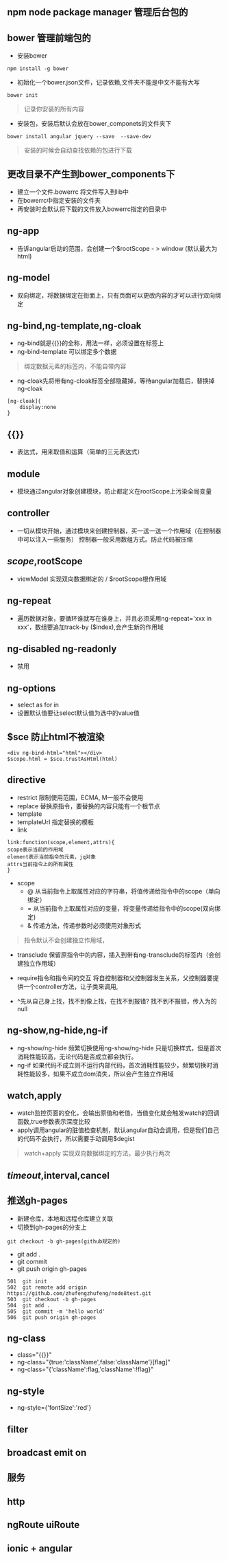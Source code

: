 ﻿## npm node package manager 管理后台包的
## bower 管理前端包的
- 安装bower 
```
npm install -g bower
```  

- 初始化一个bower.json文件，记录依赖,文件夹不能是中文不能有大写
```
bower init
```  

> 记录你安装的所有内容

- 安装包，安装后默认会放在bower_componets的文件夹下
```
bower install angular jquery --save  --save-dev
```

> 安装的时候会自动查找依赖的包进行下载

## 更改目录不产生到bower_components下
- 建立一个文件.bowerrc 将文件写入到lib中
- 在bowerrc中指定安装的文件夹
- 再安装时会默认将下载的文件放入bowerrc指定的目录中

## ng-app  

- 告诉angular启动的范围，会创建一个$rootScope - > window (默认最大为html)  

## ng-model  

- 双向绑定，将数据绑定在街面上，只有页面可以更改内容的才可以进行双向绑定  

## ng-bind,ng-template,ng-cloak
- ng-bind就是{{}}的全称，用法一样，必须设置在标签上
- ng-bind-template 可以绑定多个数据

> 绑定数据元素的标签内，不能自带内容

- ng-cloak先将带有ng-cloak标签全部隐藏掉，等待angular加载后，替换掉ng-cloak   

```
[ng-cloak]{
    display:none
}
```  

## {{}}  

- 表达式，用来取值和运算（简单的三元表达式）  

## module
- 模块通过angular对象创建模块，防止都定义在rootScope上污染全局变量  

## controller  

- 一切从模块开始，通过模块来创建控制器，买一送一送一个作用域（在控制器中可以注入一些服务） 控制器一般采用数组方式。防止代码被压缩  

## $scope,$rootScope  

- viewModel 实现双向数据绑定的 / $rootScope根作用域  

## ng-repeat  

- 遍历数据对象，要循环谁就写在谁身上，并且必须采用ng-repeat='xxx in xxx'，数组要追加track-by ($index),会产生新的作用域  

## ng-disabled ng-readonly  

- 禁用  
 
## ng-options  
- select as for in
- 设置默认值要让select默认值为选中的value值  

## $sce 防止html不被渲染  

```
<div ng-bind-html="html"></div>
$scope.html = $sce.trustAsHtml(html)
```  

## directive
- restrict
限制使用范围，ECMA, M一般不会使用
- replace
替换原指令，要替换的内容只能有一个根节点
- template
- templateUrl
指定替换的模板
- link
```
link:function(scope,element,attrs){
scope表示当前的作用域
element表示当前指令的元素，jq对象
attrs当前指令上的所有属性
}
```
- scope
    - @ 从当前指令上取属性对应的字符串，将值传递给指令中的scope（单向绑定）
    - = 从当前指令上取属性对应的变量，将变量传递给指令中的scope(双向绑定)
    - & 传递方法，传递参数时必须使用对象形式

> 指令默认不会创建独立作用域，

- transclude
保留原指令中的内容，插入到带有ng-transclude的标签内（会创建独立作用域）


- require指令和指令间的交互
将自控制器和父控制器发生关系，父控制器要提供一个controller方法，让子类来调用,
- ^先从自己身上找，找不到像上找，在找不到报错? 找不到不报错，传入为的null

## ng-show,ng-hide,ng-if
- ng-show/ng-hide
频繁切换使用ng-show/ng-hide 只是切换样式，但是首次消耗性能较高，无论代码是否成立都会执行。
- ng-if
如果代码不成立则不运行内部代码，首次消耗性能较少，频繁切换时消耗性能较多，如果不成立dom消失，所以会产生独立作用域
## watch,apply
- watch监控页面的变化，会输出原值和老值，当值变化就会触发watch的回调函数,true参数表示深度比较
- apply调用angular的脏值检查机制，默认angular自动会调用，但是我们自己的代码不会执行，所以需要手动调用$degist

> watch+apply 实现双向数据绑定的方法，最少执行两次

## $timeout,$interval,cancel


## 推送gh-pages
- 新建仓库，本地和远程仓库建立关联
- 切换到gh-pages的分支上
```
git checkout -b gh-pages(github规定的)
```
- git add .
- git commit
- git push origin gh-pages
```
501  git init 
502  git remote add origin https://github.com/zhufengzhufeng/node8test.git
503  git checkout -b gh-pages
504  git add .
505  git commit -m 'hello world'
506  git push origin gh-pages
```
## ng-class  
- class="{{}}"
- ng-class="{true:'className',false:'className'}[flag]"
- ng-class="{'className':flag,'className':!flag}"
## ng-style
- ng-style={'fontSize':'red'}
## filter 

## broadcast emit on  

## 服务  

## http  

## ngRoute uiRoute  

## ionic + angular  
